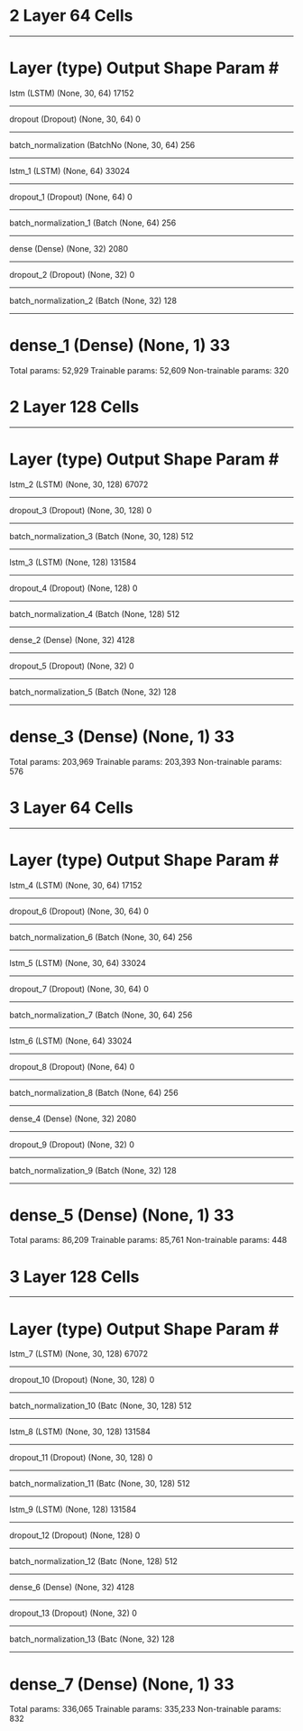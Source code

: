 # 2 Layer 64 Cells
_________________________________________________________________
Layer (type)                 Output Shape              Param #   
=================================================================
lstm (LSTM)                  (None, 30, 64)            17152     
_________________________________________________________________
dropout (Dropout)            (None, 30, 64)            0         
_________________________________________________________________
batch_normalization (BatchNo (None, 30, 64)            256       
_________________________________________________________________
lstm_1 (LSTM)                (None, 64)                33024     
_________________________________________________________________
dropout_1 (Dropout)          (None, 64)                0         
_________________________________________________________________
batch_normalization_1 (Batch (None, 64)                256       
_________________________________________________________________
dense (Dense)                (None, 32)                2080      
_________________________________________________________________
dropout_2 (Dropout)          (None, 32)                0         
_________________________________________________________________
batch_normalization_2 (Batch (None, 32)                128       
_________________________________________________________________
dense_1 (Dense)              (None, 1)                 33        
=================================================================
Total params: 52,929
Trainable params: 52,609
Non-trainable params: 320

# 2 Layer 128 Cells
_________________________________________________________________
Layer (type)                 Output Shape              Param #   
=================================================================
lstm_2 (LSTM)                (None, 30, 128)           67072     
_________________________________________________________________
dropout_3 (Dropout)          (None, 30, 128)           0         
_________________________________________________________________
batch_normalization_3 (Batch (None, 30, 128)           512       
_________________________________________________________________
lstm_3 (LSTM)                (None, 128)               131584    
_________________________________________________________________
dropout_4 (Dropout)          (None, 128)               0         
_________________________________________________________________
batch_normalization_4 (Batch (None, 128)               512       
_________________________________________________________________
dense_2 (Dense)              (None, 32)                4128      
_________________________________________________________________
dropout_5 (Dropout)          (None, 32)                0         
_________________________________________________________________
batch_normalization_5 (Batch (None, 32)                128       
_________________________________________________________________
dense_3 (Dense)              (None, 1)                 33        
=================================================================
Total params: 203,969
Trainable params: 203,393
Non-trainable params: 576

# 3 Layer 64 Cells
_________________________________________________________________
Layer (type)                 Output Shape              Param #   
=================================================================
lstm_4 (LSTM)                (None, 30, 64)            17152     
_________________________________________________________________
dropout_6 (Dropout)          (None, 30, 64)            0         
_________________________________________________________________
batch_normalization_6 (Batch (None, 30, 64)            256       
_________________________________________________________________
lstm_5 (LSTM)                (None, 30, 64)            33024     
_________________________________________________________________
dropout_7 (Dropout)          (None, 30, 64)            0         
_________________________________________________________________
batch_normalization_7 (Batch (None, 30, 64)            256       
_________________________________________________________________
lstm_6 (LSTM)                (None, 64)                33024     
_________________________________________________________________
dropout_8 (Dropout)          (None, 64)                0         
_________________________________________________________________
batch_normalization_8 (Batch (None, 64)                256       
_________________________________________________________________
dense_4 (Dense)              (None, 32)                2080      
_________________________________________________________________
dropout_9 (Dropout)          (None, 32)                0         
_________________________________________________________________
batch_normalization_9 (Batch (None, 32)                128       
_________________________________________________________________
dense_5 (Dense)              (None, 1)                 33        
=================================================================
Total params: 86,209
Trainable params: 85,761
Non-trainable params: 448

# 3 Layer 128 Cells
_________________________________________________________________
Layer (type)                 Output Shape              Param #   
=================================================================
lstm_7 (LSTM)                (None, 30, 128)           67072     
_________________________________________________________________
dropout_10 (Dropout)         (None, 30, 128)           0         
_________________________________________________________________
batch_normalization_10 (Batc (None, 30, 128)           512       
_________________________________________________________________
lstm_8 (LSTM)                (None, 30, 128)           131584    
_________________________________________________________________
dropout_11 (Dropout)         (None, 30, 128)           0         
_________________________________________________________________
batch_normalization_11 (Batc (None, 30, 128)           512       
_________________________________________________________________
lstm_9 (LSTM)                (None, 128)               131584    
_________________________________________________________________
dropout_12 (Dropout)         (None, 128)               0         
_________________________________________________________________
batch_normalization_12 (Batc (None, 128)               512       
_________________________________________________________________
dense_6 (Dense)              (None, 32)                4128      
_________________________________________________________________
dropout_13 (Dropout)         (None, 32)                0         
_________________________________________________________________
batch_normalization_13 (Batc (None, 32)                128       
_________________________________________________________________
dense_7 (Dense)              (None, 1)                 33        
=================================================================
Total params: 336,065
Trainable params: 335,233
Non-trainable params: 832